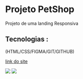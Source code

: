 
<h1> Projeto PetShop </h1>

<p> Projeto de uma landing Responsiva </p>

<h2> Tecnologias : </h2>

<p> (HTML/CSS/FIGMA/GIT/GITHUB) </p>

<a href="https://dapper-starship-704fcb.netlify.app/"> link do site</a>

<img src = "https://raw.githubusercontent.com/victormarks10/We-Care/8a073b0bc8975dc9576a3567abf38b5a59136b95/Captura%20de%20Tela%20(9).png"/>
<img src = "https://github.com/victormarks10/We-Care/blob/master/Captura%20de%20Tela%20(8).png?raw=true"/>
